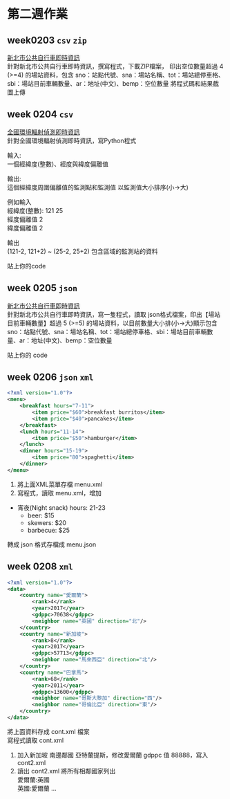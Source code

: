 # 第二週作業

## week0203 `csv` `zip`
[新北市公共自行車即時資訊](https://data.ntpc.gov.tw/datasets/71CD1490-A2DF-4198-BEF1-318479775E8A)\
針對新北市公共自行車即時資訊，撰寫程式，下載ZIP檔案，
印出空位數量超過 4 (>=4) 的場站資料，包含
sno：站點代號、sna：場站名稱、tot：場站總停車格、sbi：場站目前車輛數量、ar：地址(中文)、bemp：空位數量
將程式碼和結果截圖上傳

## week 0204 `csv`
[全國環境輻射偵測即時資訊](https://www.aec.gov.tw/dataopen/index.php?id=2)\
針對全國環境輻射偵測即時資訊，寫Python程式

輸入:\
一個經緯度(整數)、經度與緯度偏離值

輸出:\
這個經緯度周圍偏離值的監測點和監測值
以監測值大小排序(小->大)

例如輸入\
經緯度(整數): 121 25\
經度偏離值 2\
緯度偏離值 2

輸出\
(121-2, 121+2) ~ (25-2, 25+2) 包含區域的監測站的資料

貼上你的code
## week 0205 `json`
[新北市公共自行車即時資訊](https://data.ntpc.gov.tw/datasets/71CD1490-A2DF-4198-BEF1-318479775E8A)\
針對新北市公共自行車即時資訊，寫一隻程式，讀取 json格式檔案，印出【場站目前車輛數量】超過 5 (>=5) 的場站資料，以目前數量大小排(小->大)顯示包含sno：站點代號、sna：場站名稱、tot：場站總停車格、sbi：場站目前車輛數量、ar：地址(中文)、bemp：空位數量

貼上你的 code
## week 0206 `json` `xml`
```xml
<?xml version="1.0"?>
<menu>
	<breakfast hours="7-11">
		<item price="$60">breakfast burritos</item>
		<item price="$40">pancakes</item>
	</breakfast>
	<lunch hours="11-14">
		<item price="$50">hamburger</item>
	</lunch>
	<dinner hours="15-19">
		<item price="80">spaghetti</item>
	</dinner>
</menu>
```
1. 將上面XML菜單存檔 menu.xml
2. 寫程式，讀取 menu.xml，增加
* 宵夜(Night snack) hours: 21-23
    * beer: $15
    * skewers: $20
    * barbecue: $25

轉成 json 格式存檔成 menu.json
## week 0208 `xml`
```xml
<?xml version="1.0"?>
<data>
	<country name="愛爾蘭">
		<rank>4</rank>
		<year>2017</year>
		<gdppc>70638</gdppc>
		<neighbor name="英國" direction="北"/>
	</country>
	<country name="新加坡">
		<rank>8</rank>
		<year>2017</year>
		<gdppc>57713</gdppc>
		<neighbor name="馬來西亞" direction="北"/>
	</country>
	<country name="巴拿馬">
		<rank>68</rank>
		<year>2011</year>
		<gdppc>13600</gdppc>
		<neighbor name="哥斯大黎加" direction="西"/>
		<neighbor name="哥倫比亞" direction="東"/>
	</country>
</data>
```
將上面資料存成 cont.xml 檔案\
寫程式讀取 cont.xml
1. 加入新加坡 南邊鄰國 亞特蘭提斯，修改愛爾蘭 gdppc 值 88888，寫入 cont2.xml
2. 讀出 cont2.xml 將所有相鄰國家列出\
愛爾蘭:英國\
英國:愛爾蘭
...